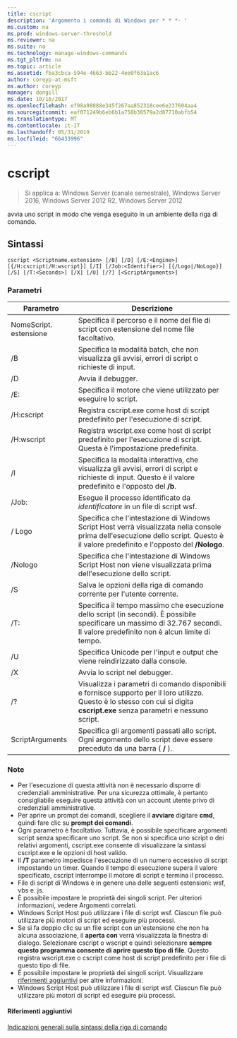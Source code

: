 ```yaml
---
title: cscript
description: 'Argomento i comandi di Windows per * * *- '
ms.custom: na
ms.prod: windows-server-threshold
ms.reviewer: na
ms.suite: na
ms.technology: manage-windows-commands
ms.tgt_pltfrm: na
ms.topic: article
ms.assetid: fba3cbca-594e-4663-bb22-4ee0f63a1ac6
author: coreyp-at-msft
ms.author: coreyp
manager: dongill
ms.date: 10/16/2017
ms.openlocfilehash: ef98a98088e345f267aa852318cee6e237604aa4
ms.sourcegitcommit: eaf071249b6eb6b1a758b38579a2d87710abfb54
ms.translationtype: MT
ms.contentlocale: it-IT
ms.lasthandoff: 05/31/2019
ms.locfileid: "66433996"
---
```

# <a name="cscript"></a>cscript

>Si applica a: Windows Server (canale semestrale), Windows Server 2016, Windows Server 2012 R2, Windows Server 2012

avvia uno script in modo che venga eseguito in un ambiente della riga di comando.
## <a name="syntax"></a>Sintassi
```
cscript <Scriptname.extension> [/B] [/D] [/E:<Engine>] [{/H:cscript|/H:wscript}] [/I] [/Job:<Identifier>] [{/Logo|/NoLogo}] [/S] [/T:<Seconds>] [/X] [/U] [/?] [<ScriptArguments>]
```
### <a name="parameters"></a>Parametri

|      Parametro       |                                                                      Descrizione                                                                       |
|----------------------|--------------------------------------------------------------------------------------------------------------------------------------------------------|
| NomeScript. estensione |                                 Specifica il percorso e il nome del file di script con estensione del nome file facoltativo.                                 |
|          /B          |                                Specifica la modalità batch, che non visualizza gli avvisi, errori di script o richieste di input.                                |
|          /D          |                                                                  Avvia il debugger.                                                                  |
|     /E:<Engine>      |                                                  Specifica il motore che viene utilizzato per eseguire lo script.                                                  |
|      /H:cscript      |                                         Registra cscript.exe come host di script predefinito per l'esecuzione di script.                                          |
|      /H:wscript      |                               Registra wscript.exe come host di script predefinito per l'esecuzione di script. Questa è l'impostazione predefinita.                               |
|          /I          |        Specifica la modalità interattiva, che visualizza gli avvisi, errori di script e richieste di input. Questo è il valore predefinito e l'opposto del **/b**.         |
|  /Job:<Identifier>   |                                             Esegue il processo identificato da *identificatore* in un file di script wsf.                                             |
|        / Logo         | Specifica che l'intestazione di Windows Script Host verrà visualizzata nella console prima dell'esecuzione dello script. Questo è il valore predefinito e l'opposto del **/Nologo**. |
|       /Nologo        |                                 Specifica che l'intestazione di Windows Script Host non viene visualizzata prima dell'esecuzione dello script.                                 |
|          /S          |                                             Salva le opzioni della riga di comando corrente per l'utente corrente.                                             |
|     /T:<Seconds>     |            Specifica il tempo massimo che esecuzione dello script (in secondi). È possibile specificare un massimo di 32.767 secondi. Il valore predefinito non è alcun limite di tempo.             |
|          /U          |                                      Specifica Unicode per l'input e output che viene reindirizzato dalla console.                                       |
|          /X          |                                                           Avvia lo script nel debugger.                                                           |
|          /?          |  Visualizza i parametri di comando disponibili e fornisce supporto per il loro utilizzo. Questo è lo stesso con cui si digita **cscript.exe** senza parametri e nessuno script.  |
|   ScriptArguments    |                        Specifica gli argomenti passati allo script. Ogni argomento dello script deve essere preceduto da una barra ( **/** ).                         |

### <a name="remarks"></a>Note
-   Per l'esecuzione di questa attività non è necessario disporre di credenziali amministrative. Per una sicurezza ottimale, è pertanto consigliabile eseguire questa attività con un account utente privo di credenziali amministrative.
-   Per aprire un prompt dei comandi, scegliere il **avviare** digitare **cmd**, quindi fare clic su **prompt dei comandi**.
-   Ogni parametro è facoltativo. Tuttavia, è possibile specificare argomenti script senza specificare uno script. Se non si specifica uno script o dei relativi argomenti, cscript.exe consente di visualizzare la sintassi cscript.exe e le opzioni di host valido.
-   Il **/T** parametro impedisce l'esecuzione di un numero eccessivo di script impostando un timer. Quando il tempo di esecuzione supera il valore specificato, cscript interrompe il motore di script e termina il processo.
-   File di script di Windows è in genere una delle seguenti estensioni: wsf, vbs e. js.
-   È possibile impostare le proprietà dei singoli script. Per ulteriori informazioni, vedere Argomenti correlati.
-   Windows Script Host può utilizzare i file di script wsf. Ciascun file può utilizzare più motori di script ed eseguire più processi.
-   Se si fa doppio clic su un file script con un'estensione che non ha alcuna associazione, il **aperta con** verrà visualizzata la finestra di dialogo. Selezionare cscript o wscript e quindi selezionare **sempre questo programma consente di aprire questo tipo di file**. Questo registra wscript.exe o cscript come host di script predefinito per i file di questo tipo di file.
-   È possibile impostare le proprietà dei singoli script. Visualizzare [riferimenti aggiuntivi](#BKMK_references) per altre informazioni.
-   Windows Script Host può utilizzare i file di script wsf. Ciascun file può utilizzare più motori di script ed eseguire più processi.

#### <a name="BKMK_references"></a>Riferimenti aggiuntivi

[Indicazioni generali sulla sintassi della riga di comando](command-line-syntax-key.md)

